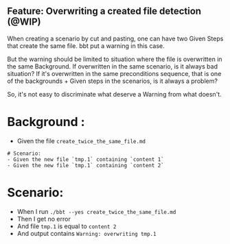 ## Feature: Overwriting a created file detection (@WIP)

When creating a scenario by cut and pasting, one can have two Given Steps that create the same file.
bbt put a warning in this case.

But the warning should be limited to situation where the file is overwritten in the same Background.
If overwritten in the same scenario, is it always bad situation?
If it's overwritten in the same preconditions sequence, that is one of the backgrounds + Given steps 
in the scenarios, is it always a problem?

So, it's not easy to discriminate what deserve a Warning from what doesn't.

# Background : 
- Given the file `create_twice_the_same_file.md`
~~~
# Scenario:
- Given the new file `tmp.1` containing `content 1`
- Given the new file `tmp.1` containing `content 2`
~~~

# Scenario:
- When I run `./bbt --yes create_twice_the_same_file.md` 
- Then I get no error
- And file `tmp.1` is equal to `content 2`
- And output contains `Warning: overwriting tmp.1`   